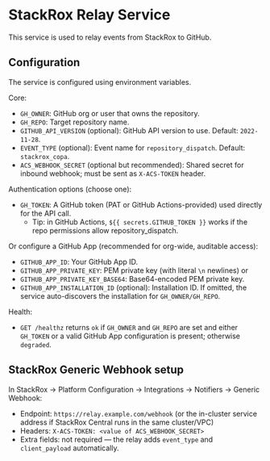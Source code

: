 # StackRox Relay Service

This service is used to relay events from StackRox to GitHub.

## Configuration

The service is configured using environment variables.

Core:

- `GH_OWNER`: GitHub org or user that owns the repository.
- `GH_REPO`: Target repository name.
- `GITHUB_API_VERSION` (optional): GitHub API version to use. Default: `2022-11-28`.
- `EVENT_TYPE` (optional): Event name for `repository_dispatch`. Default: `stackrox_copa`.
- `ACS_WEBHOOK_SECRET` (optional but recommended): Shared secret for inbound webhook; must be sent as `X-ACS-TOKEN` header.

Authentication options (choose one):

- `GH_TOKEN`: A GitHub token (PAT or GitHub Actions-provided) used directly for the API call.
  - Tip: in GitHub Actions, `${{ secrets.GITHUB_TOKEN }}` works if the repo permissions allow repository_dispatch.

Or configure a GitHub App (recommended for org-wide, auditable access):

- `GITHUB_APP_ID`: Your GitHub App ID.
- `GITHUB_APP_PRIVATE_KEY`: PEM private key (with literal `\n` newlines) or
- `GITHUB_APP_PRIVATE_KEY_BASE64`: Base64-encoded PEM private key.
- `GITHUB_APP_INSTALLATION_ID` (optional): Installation ID. If omitted, the service auto-discovers the installation for `GH_OWNER/GH_REPO`.

Health:

- `GET /healthz` returns `ok` if `GH_OWNER` and `GH_REPO` are set and either `GH_TOKEN` or a valid GitHub App configuration is present; otherwise `degraded`.


## StackRox Generic Webhook setup

In StackRox → Platform Configuration → Integrations → Notifiers → Generic Webhook:

- Endpoint: `https://relay.example.com/webhook` (or the in-cluster service address if StackRox Central runs in the same cluster/VPC)
- Headers: `X-ACS-TOKEN: <value of ACS_WEBHOOK_SECRET>`
- Extra fields: not required — the relay adds `event_type` and `client_payload` automatically.